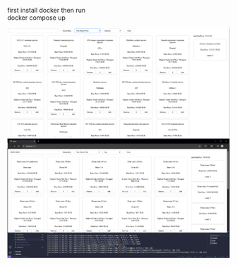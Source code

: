 first install docker then run<br>
docker compose up<br>

<img src=".\image previews\example0.png">
<img src=".\image previews\example1.png">
